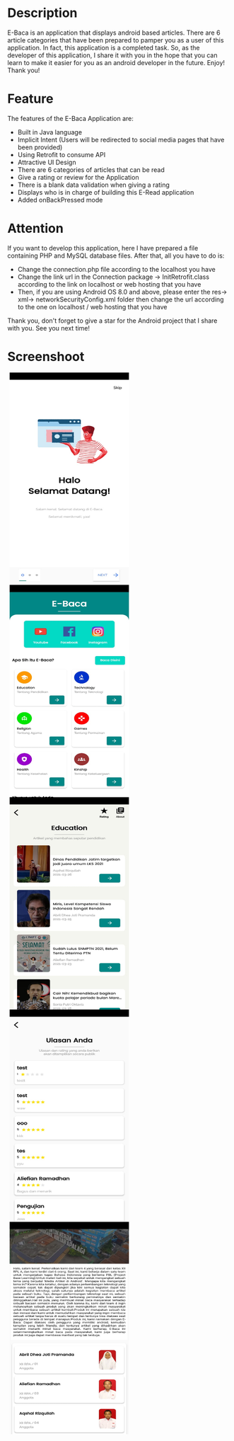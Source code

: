 # Description
E-Baca is an application that displays android based articles. There are 6 article categories that have been prepared to pamper you as a user of this application. In fact, this application is a completed task. So, as the developer of this application, I share it with you in the hope that you can learn to make it easier for you as an android developer in the future. Enjoy! Thank you!

# Feature
The features of the E-Baca Application are:
* Built in Java language
* Implicit Intent (Users will be redirected to social media pages that have been provided)
* Using Retrofit to consume API
* Attractive UI Design
* There are 6 categories of articles that can be read
* Give a rating or review for the Application
* There is a blank data validation when giving a rating
* Displays who is in charge of building this E-Read application
* Added onBackPressed mode

# Attention
If you want to develop this application, here I have prepared a file containing PHP and MySQL database files. After that, all you have to do is:
* Change the connection.php file according to the localhost you have
* Change the link url in the Connection package -> InitRetrofit.class according to the link on localhost or web hosting that you have
* Then, if you are using Android OS 8.0 and above, please enter the res-> xml-> networkSecurityConfig.xml folder then change the url according to the one on localhost / web hosting that you have

Thank you, don't forget to give a star for the Android project that I share with you.
See you next time!

# Screenshoot
<img align="left" src="https://github.com/aqshalrzq/E-Baca/blob/master/screenshoot/01.jpeg" width="270" height="480" hspace="5"/>
<img align="left" src="https://github.com/aqshalrzq/E-Baca/blob/master/screenshoot/02.jpeg" width="270" height="480" hspace="5"/>
<img align="left" src="https://github.com/aqshalrzq/E-Baca/blob/master/screenshoot/03.jpeg" width="270" height="480" hspace="5"/>
<img align="left" src="https://github.com/aqshalrzq/E-Baca/blob/master/screenshoot/04.jpeg" width="270" height="480" hspace="5"/>
<img align="left" src="https://github.com/aqshalrzq/E-Baca/blob/master/screenshoot/05.jpeg" width="270" height="480" hspace="5"/>
